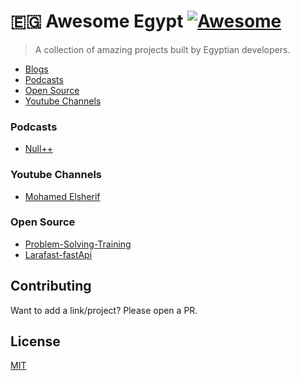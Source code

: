 # 🇪🇬 Awesome Egypt [![Awesome](https://awesome.re/badge.svg)](https://awesome.re)

> A collection of amazing projects built by Egyptian developers. 

- [Blogs](#blogs)
- [Podcasts](#podcasts)
- [Open Source](#open-source) 
- [Youtube Channels](#youtube)


<a name="podcasts"></a>
### Podcasts
* [Null++](https://nullplus.plus)

<a name="youtube"></a>
### Youtube Channels
* [Mohamed Elsherif](https://www.youtube.com/user/bashmohandes)

<a name="youtube"></a>
### Open Source
* [Problem-Solving-Training](https://github.com/cs-MohamedAyman/Problem-Solving-Training)
* [Larafast-fastApi](https://github.com/Mahmoud-Italy/Larafast-fastApi)

## Contributing

Want to add a link/project? Please open a PR. 

## License

[MIT](/license)
